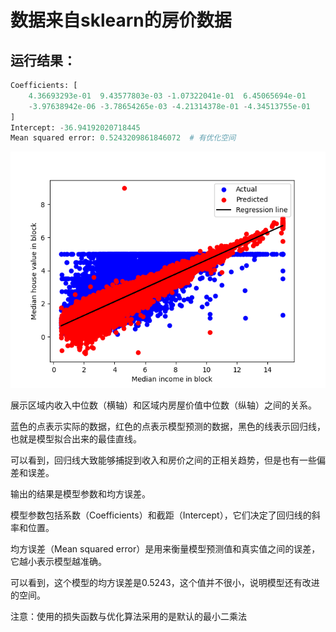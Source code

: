 # 数据来自sklearn的房价数据
## 运行结果：
```python
Coefficients: [
    4.36693293e-01  9.43577803e-03 -1.07322041e-01  6.45065694e-01
    -3.97638942e-06 -3.78654265e-03 -4.21314378e-01 -4.34513755e-01
]
Intercept: -36.94192020718445
Mean squared error: 0.5243209861846072  # 有优化空间
```

![Alt text](./线性回归示例图.png)

展示区域内收入中位数（横轴）和区域内房屋价值中位数（纵轴）之间的关系。  

蓝色的点表示实际的数据，红色的点表示模型预测的数据，黑色的线表示回归线，也就是模型拟合出来的最佳直线。  

可以看到，回归线大致能够捕捉到收入和房价之间的正相关趋势，但是也有一些偏差和误差。  

输出的结果是模型参数和均方误差。  

模型参数包括系数（Coefficients）和截距（Intercept），它们决定了回归线的斜率和位置。  

均方误差（Mean squared error）是用来衡量模型预测值和真实值之间的误差，它越小表示模型越准确。  

可以看到，这个模型的均方误差是0.5243，这个值并不很小，说明模型还有改进的空间。  

注意：使用的损失函数与优化算法采用的是默认的最小二乘法

